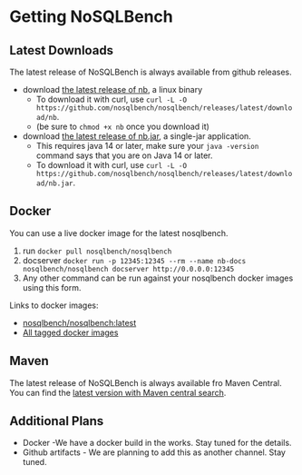 # Getting NoSQLBench

## Latest Downloads

The latest release of NoSQLBench is always available from github releases.

- download [the latest release of nb](https://github.com/nosqlbench/nosqlbench/releases/latest/download/nb), a linux
  binary
  - To download it with curl, use `curl -L -O https://github.com/nosqlbench/nosqlbench/releases/latest/download/nb`.
  - (be sure to `chmod +x nb` once you download it)
- download [the latest release of nb.jar](https://github.com/nosqlbench/nosqlbench/releases/latest/download/nb.jar), a
  single-jar application.
  - This requires java 14 or later, make sure your `java -version` command says that you are on Java 14 or later.
  - To download it with curl, use `curl -L -O https://github.com/nosqlbench/nosqlbench/releases/latest/download/nb.jar`.

## Docker

You can use a live docker image for the latest nosqlbench.

1. run `docker pull nosqlbench/nosqlbench`
2. docserver `docker run -p 12345:12345 --rm --name nb-docs nosqlbench/nosqlbench docserver http://0.0.0.0:12345
`
3. Any other command can be run against your nosqlbench docker images using this form.

Links to docker images:

- [nosqlbench/nosqlbench:latest](https://hub.docker.com/r/nosqlbench/nosqlbench/tags?page=1&name=latest)
- [All tagged docker images](https://hub.docker.com/r/nosqlbench/nosqlbench/tags)

## Maven

The latest release of NoSQLBench is always available fro Maven Central.
You can find the [latest version with Maven central search](https://search.maven.org/search?q=g:io.nosqlbench).

## Additional Plans

- Docker -We have a docker build in the works. Stay tuned for the details.
- Github artifacts - We are planning to add this as another channel. Stay tuned.
